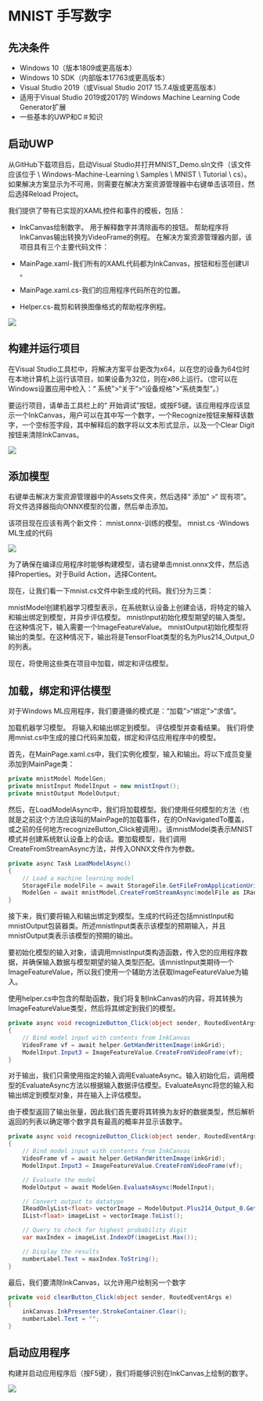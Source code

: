 #  MNIST 手写数字

## 先决条件
- Windows 10（版本1809或更高版本）
- Windows 10 SDK（内部版本17763或更高版本）
- Visual Studio 2019（或Visual Studio 2017 15.7.4版或更高版本）
- 适用于Visual Studio 2019或2017的 Windows Machine Learning Code Generator扩展
- 一些基本的UWP和C＃知识

## 启动UWP

从GitHub下载项目后，启动Visual Studio并打开MNIST_Demo.sln文件（该文件应该位于<Path to repo> \ Windows-Machine-Learning \ Samples \ MNIST \ Tutorial \ cs）。如果解决方案显示为不可用，则需要在解决方案资源管理器中右键单击该项目，然后选择Reload Project。

我们提供了带有已实现的XAML控件和事件的模板，包括：

- InkCanvas绘制数字。
用于解释数字并清除画布的按钮。
帮助程序将InkCanvas输出转换为VideoFrame的例程。
在解决方案资源管理器内部，该项目具有三个主要代码文件：

- MainPage.xaml-我们所有的XAML代码都为InkCanvas，按钮和标签创建UI 。

- MainPage.xaml.cs-我们的应用程序代码所在的位置。

- Helper.cs-裁剪和转换图像格式的帮助程序例程。

![](./media/01.png)

## 构建并运行项目

在Visual Studio工具栏中，将解决方案平台更改为x64，以在您的设备为64位时在本地计算机上运行该项目，如果设备为32位，则在x86上运行。（您可以在Windows设置应用中检入：“ 系统”>“关于”>“设备规格”>“系统类型”。）

要运行项目，请单击工具栏上的“ 开始调试”按钮，或按F5键。该应用程序应该显示一个InkCanvas，用户可以在其中写一个数字，一个Recognize按钮来解释该数字，一个空标签字段，其中解释后的数字将以文本形式显示，以及一个Clear Digit按钮来清除InkCanvas。

![](./media/02.png)

## 添加模型
右键单击解决方案资源管理器中的Assets文件夹，然后选择“ 添加” >“ 现有项”。将文件选择器指向ONNX模型的位置，然后单击添加。

该项目现在应该有两个新文件：
mnist.onnx-训练的模型。
mnist.cs -Windows ML生成的代码

![](./media/03.png)

为了确保在编译应用程序时能够构建模型，请右键单击mnist.onnx文件，然后选择Properties。对于Build Action，选择Content。

现在，让我们看一下mnist.cs文件中新生成的代码。我们分为三类：

mnistModel创建机器学习模型表示，在系统默认设备上创建会话，将特定的输入和输出绑定到模型，并异步评估模型。
mnistInput初始化模型期望的输入类型。在这种情况下，输入需要一个ImageFeatureValue。
mnistOutput初始化模型将输出的类型。在这种情况下，输出将是TensorFloat类型的名为Plus214_Output_0的列表。

现在，将使用这些类在项目中加载，绑定和评估模型。

## 加载，绑定和评估模型
对于Windows ML应用程序，我们要遵循的模式是：“加载”>“绑定”>“求值”。

加载机器学习模型。
将输入和输出绑定到模型。
评估模型并查看结果。
我们将使用mnist.cs中生成的接口代码来加载，绑定和评估应用程序中的模型。

首先，在MainPage.xaml.cs中，我们实例化模型，输入和输出。将以下成员变量添加到MainPage类：

```C#
private mnistModel ModelGen;
private mnistInput ModelInput = new mnistInput();
private mnistOutput ModelOutput;
```

然后，在LoadModelAsync中，我们将加载模型。我们使用任何模型的方法（也就是之前这个方法应该叫的MainPage的加载事件，在的OnNavigatedTo覆盖，或之前的任何地方recognizeButton_Click被调用）。该mnistModel类表示MNIST模式并创建系统默认设备上的会话。要加载模型，我们调用CreateFromStreamAsync方法，并传入ONNX文件作为参数。

```C#
private async Task LoadModelAsync()
{
    // Load a machine learning model
    StorageFile modelFile = await StorageFile.GetFileFromApplicationUriAsync(new Uri($"ms-appx:///Assets/mnist.onnx"));
    ModelGen = await mnistModel.CreateFromStreamAsync(modelFile as IRandomAccessStreamReference);
}
```

接下来，我们要将输入和输出绑定到模型。生成的代码还包括mnistInput和mnistOutput包装器类。所述mnistInput类表示该模型的预期输入，并且mnistOutput类表示该模型的预期的输出。

要初始化模型的输入对象，请调用mnistInput类构造函数，传入您的应用程序数据，并确保输入数据与模型期望的输入类型匹配。该mnistInput类期待一个ImageFeatureValue，所以我们使用一个辅助方法获取ImageFeatureValue为输入。

使用helper.cs中包含的帮助函数，我们将复制InkCanvas的内容，将其转换为ImageFeatureValue类型，然后将其绑定到我们的模型。

```C#
private async void recognizeButton_Click(object sender, RoutedEventArgs e)
{
    // Bind model input with contents from InkCanvas
    VideoFrame vf = await helper.GetHandWrittenImage(inkGrid);
    ModelInput.Input3 = ImageFeatureValue.CreateFromVideoFrame(vf);
}
```

对于输出，我们只需使用指定的输入调用EvaluateAsync。输入初始化后，调用模型的EvaluateAsync方法以根据输入数据评估模型。EvaluateAsync将您的输入和输出绑定到模型对象，并在输入上评估模型。

由于模型返回了输出张量，因此我们首先要将其转换为友好的数据类型，然后解析返回的列表以确定哪个数字具有最高的概率并显示该数字。

```C#
private async void recognizeButton_Click(object sender, RoutedEventArgs e)
{
    // Bind model input with contents from InkCanvas
    VideoFrame vf = await helper.GetHandWrittenImage(inkGrid);
    ModelInput.Input3 = ImageFeatureValue.CreateFromVideoFrame(vf);

    // Evaluate the model
    ModelOutput = await ModelGen.EvaluateAsync(ModelInput);

    // Convert output to datatype
    IReadOnlyList<float> vectorImage = ModelOutput.Plus214_Output_0.GetAsVectorView();
    IList<float> imageList = vectorImage.ToList();

    // Query to check for highest probability digit
    var maxIndex = imageList.IndexOf(imageList.Max());

    // Display the results
    numberLabel.Text = maxIndex.ToString();
}
```

最后，我们要清除InkCanvas，以允许用户绘制另一个数字

```C#
private void clearButton_Click(object sender, RoutedEventArgs e)
{
    inkCanvas.InkPresenter.StrokeContainer.Clear();
    numberLabel.Text = "";
}
```

## 启动应用程序

构建并启动应用程序后（按F5键），我们将能够识别在InkCanvas上绘制的数字。

![](./media/04.png)